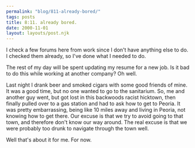 ```yaml
---
permalink: "blog/811-already-bored/"
tags: posts
title: 8:11. already bored.
date: 2000-11-01
layout: layouts/post.njk
---
```


I check a few forums here from work since I don't have anything else to do. I checked them already, so I've done what I needed to do.

The rest of my day will be spent updating my resume for a new job. Is it bad to do this while working at another company? Oh well. 

Last night I drank beer and smoked cigars with some good friends of mine. It was a good time, but no one wanted to go to the sanitarium. So, me and another guy went, but got lost in this backwoods racist hicktown, then finally pulled over to a gas station and had to ask how to get to Peoria. It was pretty embarrassing, being like 10 miles away and living in Peoria, not knowing how to get there. Our excuse is that we try to avoid going to that town, and therefore don't know our way around. The real excuse is that we were probably too drunk to navigate through the town well.

Well that's about it for me. For now.